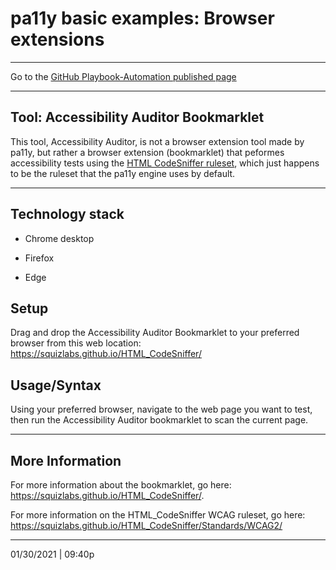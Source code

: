 # pa11y basic examples: Browser extensions

<hr>

Go to the [GitHub Playbook-Automation published page](https://section508coordinators.github.io/Dev-Automation/)

<hr>

## Tool: Accessibility Auditor Bookmarklet

This  tool, Accessibility Auditor, is not a browser extension tool made by pa11y, but rather a browser extension (bookmarklet) that peformes accessibility tests using the [HTML CodeSniffer ruleset](https://squizlabs.github.io/HTML_CodeSniffer/Standards/WCAG2/), which just happens to be the ruleset that the pa11y engine uses by default.

<hr>

## Technology stack

- Chrome desktop

- Firefox

- Edge

  

## Setup

Drag and drop the Accessibility Auditor Bookmarklet to your preferred browser from this web location: https://squizlabs.github.io/HTML_CodeSniffer/



## Usage/Syntax

Using your preferred browser, navigate to the web page you want to test, then run the Accessibility Auditor bookmarklet to scan the current page.

<hr>

## More Information

For more information about the bookmarklet, go here: https://squizlabs.github.io/HTML_CodeSniffer/. 

For more information on the HTML_CodeSniffer WCAG ruleset, go here: https://squizlabs.github.io/HTML_CodeSniffer/Standards/WCAG2/

<hr>
01/30/2021 | 09:40p

